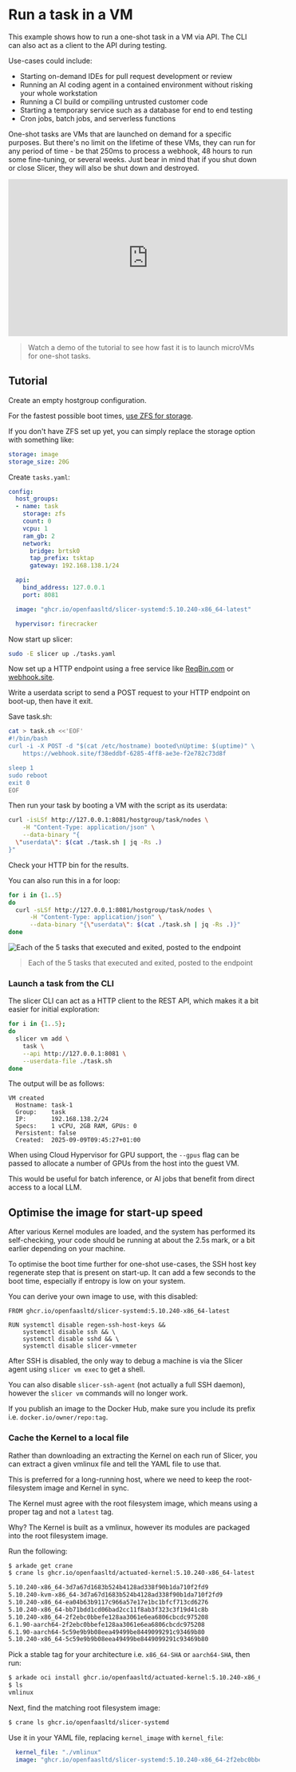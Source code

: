 # Run a task in a VM

This example shows how to run a one-shot task in a VM via API. The CLI can also act as a client to the API during testing.

Use-cases could include:

* Starting on-demand IDEs for pull request development or review
* Running an AI coding agent in a contained environment without risking your whole workstation
* Running a CI build or compiling untrusted customer code
* Starting a temporary service such as a database for end to end testing
* Cron jobs, batch jobs, and serverless functions

One-shot tasks are VMs that are launched on demand for a specific purposes. But there's no limit on the lifetime of these VMs, they can run for any period of time - be that 250ms to process a webhook, 48 hours to run some fine-tuning, or several weeks. Just bear in mind that if you shut down or close Slicer, they will also be shut down and destroyed.

<iframe width="560" height="315" src="https://www.youtube.com/embed/5RjtVM4bvp0?si=2TPpSKn9YXFw_Nnt" title="YouTube video player" frameborder="0" allow="accelerometer; autoplay; clipboard-write; encrypted-media; gyroscope; picture-in-picture; web-share" referrerpolicy="strict-origin-when-cross-origin" allowfullscreen></iframe>

> Watch a demo of the tutorial to see how fast it is to launch microVMs for one-shot tasks.

## Tutorial

Create an empty hostgroup configuration.

For the fastest possible boot times, [use ZFS for storage](/storage/zfs).

If you don't have ZFS set up yet, you can simply replace the storage option with something like:

```yaml
storage: image
storage_size: 20G
```

Create `tasks.yaml`:

```yaml
config:
  host_groups:
  - name: task
    storage: zfs
    count: 0
    vcpu: 1
    ram_gb: 2
    network:
      bridge: brtsk0
      tap_prefix: tsktap
      gateway: 192.168.138.1/24

  api:
    bind_address: 127.0.0.1
    port: 8081

  image: "ghcr.io/openfaasltd/slicer-systemd:5.10.240-x86_64-latest"

  hypervisor: firecracker
```

Now start up slicer:

```bash
sudo -E slicer up ./tasks.yaml
```

Now set up a HTTP endpoint using a free service like [ReqBin.com](https://reqbin.com/post-online) or [webhook.site](https://webhook.site).

Write a userdata script to send a POST request to your HTTP endpoint on boot-up, then have it exit.

Save task.sh:

```bash
cat > task.sh <<'EOF'
#!/bin/bash
curl -i -X POST -d "$(cat /etc/hostname) booted\nUptime: $(uptime)" \
    https://webhook.site/f38eddbf-6285-4ff8-ae3e-f2e782c73d8f

sleep 1
sudo reboot
exit 0
EOF
```

Then run your task by booting a VM with the script as its userdata:

```bash
curl -isLSf http://127.0.0.1:8081/hostgroup/task/nodes \
    -H "Content-Type: application/json" \
    --data-binary "{
  \"userdata\": $(cat ./task.sh | jq -Rs .)
}"
```

Check your HTTP bin for the results.

You can also run this in a for loop:

```bash
for i in {1..5}
do
  curl -sLSf http://127.0.0.1:8081/hostgroup/task/nodes \
      -H "Content-Type: application/json" \
      --data-binary "{\"userdata\": $(cat ./task.sh | jq -Rs .)}"
done
```

![Each of the 5 tasks that executed and exited, posted to the endpoint](/images/tasks-web.png)
> Each of the 5 tasks that executed and exited, posted to the endpoint

### Launch a task from the CLI

The slicer CLI can act as a HTTP client to the REST API, which makes it a bit easier for initial exploration:

```bash
for i in {1..5};
do
  slicer vm add \
    task \
    --api http://127.0.0.1:8081 \
    --userdata-file ./task.sh
done
```

The output will be as follows:

```
VM created
  Hostname: task-1
  Group:    task
  IP:       192.168.138.2/24
  Specs:    1 vCPU, 2GB RAM, GPUs: 0
  Persistent: false
  Created:  2025-09-09T09:45:27+01:00
```

When using Cloud Hypervisor for GPU support, the `--gpus` flag can be passed to allocate a number of GPUs from the host into the guest VM.

This would be useful for batch inference, or AI jobs that benefit from direct access to a local LLM.

## Optimise the image for start-up speed

After various Kernel modules are loaded, and the system has performed its self-checking, your code should be running at about the 2.5s mark, or a bit earlier depending on your machine.

To optimise the boot time further for one-shot use-cases, the SSH host key regenerate step that is present on start-up. It can add a few seconds to the boot time, especially if entropy is low on your system.

You can derive your own image to use, with this disabled:

```
FROM ghcr.io/openfaasltd/slicer-systemd:5.10.240-x86_64-latest

RUN systemctl disable regen-ssh-host-keys &&
    systemctl disable ssh && \
    systemctl disable sshd && \
    systemctl disable slicer-vmmeter
```

After SSH is disabled, the only way to debug a machine is via the Slicer agent using `slicer vm exec` to get a shell.

You can also disable `slicer-ssh-agent` (not actually a full SSH daemon), however the `slicer vm` commands will no longer work.

If you publish an image to the Docker Hub, make sure you include its prefix i.e. `docker.io/owner/repo:tag`.

### Cache the Kernel to a local file

Rather than downloading an extracting the Kernel on each run of Slicer, you can extract a given vmlinux file and tell the YAML file to use that.

This is preferred for a long-running host, where we need to keep the root-filesystem image and Kernel in sync.

The Kernel must agree with the root filesystem image, which means using a proper tag and not a `latest` tag.

Why? The Kernel is built as a vmlinux, however its modules are packaged into the root filesystem image.

Run the following:

```bash
$ arkade get crane
$ crane ls ghcr.io/openfaasltd/actuated-kernel:5.10.240-x86_64-latest

5.10.240-x86_64-3d7a67d1683b524b4128ad338f90b1da710f2fd9
5.10.240-kvm-x86_64-3d7a67d1683b524b4128ad338f90b1da710f2fd9
5.10.240-x86_64-ea04b63b9117c966a57e17e1bc1bfcf713cd6276
5.10.240-x86_64-bb71bdd1cd06bad2cc11f8ab3f323c3f19d41c8b
5.10.240-x86_64-2f2ebc0bbefe128aa3061e6ea6806cbcdc975208
6.1.90-aarch64-2f2ebc0bbefe128aa3061e6ea6806cbcdc975208
6.1.90-aarch64-5c59e9b9b08eea49499be8449099291c93469b80
5.10.240-x86_64-5c59e9b9b08eea49499be8449099291c93469b80
```

Pick a stable tag for your architecture i.e. `x86_64-SHA` or `aarch64-SHA`, then run:

```bash
$ arkade oci install ghcr.io/openfaasltd/actuated-kernel:5.10.240-x86_64-2f2ebc0bbefe128aa3061e6ea6806cbcdc975208 --output ./
$ ls
vmlinux
```

Next, find the matching root filesystem image:

```bash
$ crane ls ghcr.io/openfaasltd/slicer-systemd
```

Use it in your YAML file, replacing `kernel_image` with `kernel_file`:

```yaml
  kernel_file: "./vmlinux"
  image: "ghcr.io/openfaasltd/slicer-systemd:5.10.240-x86_64-2f2ebc0bbefe128aa3061e6ea6806cbcdc975208"
```
